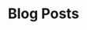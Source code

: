 ---
title: "Blog Posts"
meta_title: "Blog Posts"
description: "Check out the latest blog posts from our team."
---